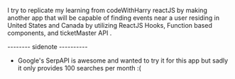 I try to replicate my learning from codeWithHarry reactJS by making another app that will be capable of finding events near a user residing in United States and Canada by utilizing ReactJS Hooks, Function based components, and ticketMaster API .


-------- sidenote ----------
- Google's SerpAPI is awesome and wanted to try it for this app but sadly it only provides 100 searches per month :(

 
